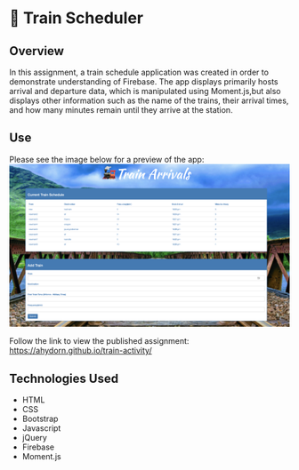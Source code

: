 # 🚂 Train Scheduler

## Overview

In this assignment, a train schedule application was created in order to demonstrate understanding of Firebase. The app displays primarily hosts arrival and departure data, which is manipulated using Moment.js,but also displays other information such as the name of the trains, their arrival times, and how many minutes remain until they arrive at the station.

## Use
Please see the image below for a preview of the app:
<img src="./assets/images/screenshot.png" alt="drawing" width="800"/>

Follow the link to view the published assignment: https://ahydorn.github.io/train-activity/

## Technologies Used

* HTML
* CSS
* Bootstrap
* Javascript
* jQuery
* Firebase
* Moment.js
